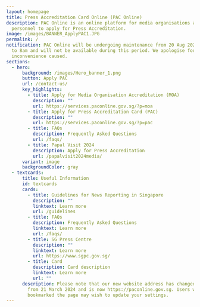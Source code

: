 ```yaml
---
layout: homepage
title: Press Accreditation Card Online (PAC Online)
description: PAC Online is an online platform for media organisations and media
  personnel to apply for Press Accreditation.
image: /images/BANNER_ApplyPAC1.JPG
permalink: /
notification: PAC Online will be undergoing maintenance from 20 Aug 2024, 12am
  to 8am and will not be available during this period. We apologise for any
  inconvenience caused.
sections:
  - hero:
      background: /images/Hero_banner_1.png
      button: Apply PAC
      url: /contact-us/
      key_highlights:
        - title: Apply for Media Organisation Accreditation (MOA)
          description: ""
          url: https://services.paconline.gov.sg/?p=moa
        - title: Apply for Press Accreditation Card (PAC)
          description: ""
          url: https://services.paconline.gov.sg/?p=pac
        - title: FAQs
          description: Frequently Asked Questions
          url: /faqs/
        - title: Papal Visit 2024
          description: Apply for Press Accreditation
          url: /papalvisit2024media/
      variant: image
      backgroundColor: gray
  - textcards:
      title: Useful Information
      id: textcards
      cards:
        - title: Guidelines for News Reporting in Singapore
          description: ""
          linktext: Learn more
          url: /guidelines
        - title: FAQs
          description: Frequently Asked Questions
          linktext: Learn more
          url: /faqs/
        - title: SG Press Centre
          description: ""
          linktext: Learn more
          url: https://www.sgpc.gov.sg/
        - title: Card
          description: Card description
          linktext: Learn more
          url: ""
      description: Please note that our new website address has changed with effect
        from 21 March 2024 and is now https://paconline.gov.sg. Users who have
        bookmarked the page may wish to update your settings.
---
```

